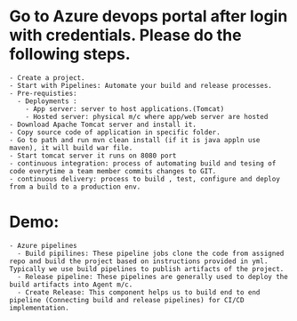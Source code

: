 # Go to Azure devops portal after login with credentials. Please do the following steps.
    - Create a project.
    - Start with Pipelines: Automate your build and release processes.
    - Pre-requisties:
      - Deployments :
        - App server: server to host applications.(Tomcat)
        - Hosted server: physical m/c where app/web server are hosted  
    - Download Apache Tomcat server and install it.
    - Copy source code of application in specific folder.
    - Go to path and run mvn clean install (if it is java appln use maven), it will build war file.
    - Start tomcat server it runs on 8080 port
    - continuous integration: process of automating build and tesing of code everytime a team member commits changes to GIT.
    - continuous delivery: process to build , test, configure and deploy from a build to a production env.

# Demo:
    - Azure pipelines
      - Build pipilines: These pipeline jobs clone the code from assigned repo and build the project based on instructions provided in yml. Typically we use build pipelines to publish artifacts of the project.
      - Release pipeline: These pipelines are generally used to deploy the build artifacts into Agent m/c.
      - Create Release: This component helps us to build end to end pipeline (Connecting build and release pipelines) for CI/CD implementation.
